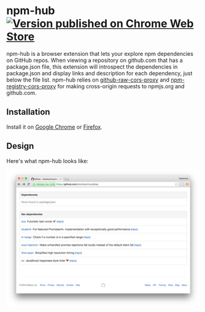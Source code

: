 # npm-hub [![Version published on Chrome Web Store](https://img.shields.io/chrome-web-store/v/kbbbjimdjbjclaebffknlabpogocablj.svg)](https://chrome.google.com/webstore/npm-hub/sublimetextarea/kbbbjimdjbjclaebffknlabpogocablj)

npm-hub is a browser extension that lets your explore npm dependencies on GitHub repos. When viewing a repository on github.com that has a package.json file, this extension will introspect the dependencies in package.json and display links and description for each dependency, just below the file list. npm-hub relies on [github-raw-cors-proxy](https://github.com/zeke/github-raw-cors-proxy#readme) and [npm-registry-cors-proxy](https://github.com/zeke/npm-registry-cors-proxy#readme) for making cross-origin requests to npmjs.org and github.com.

## Installation

Install it on [Google Chrome](https://chrome.google.com/webstore/detail/npm-hub/kbbbjimdjbjclaebffknlabpogocablj) or [Firefox](http://crossrider.com/install/36212-npm-hub).

## Design

Here's what npm-hub looks like:

![npm-hub on Chrome](assets/npm-hub-screenshot.png)
